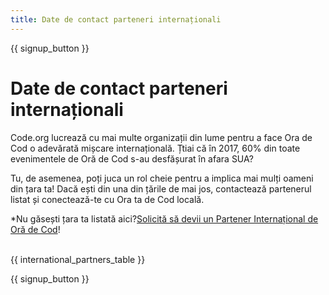 ```yaml
---
title: Date de contact parteneri internaționali
---
```


{{ signup_button }}

# Date de contact parteneri internaționali

Code.org lucrează cu mai multe organizații din lume pentru a face Ora de Cod o adevărată mișcare internațională. Țtiai că în 2017, 60% din toate evenimentele de Oră de Cod s-au desfășurat în afara SUA?

Tu, de asemenea, poți juca un rol cheie pentru a implica mai mulți oameni din țara ta! Dacă ești din una din țările de mai jos, contactează partenerul listat și conectează-te cu Ora ta de Cod locală.

*Nu găsești țara ta listată aici?[Solicită să devii un Partener Internațional de Oră de Cod](https://airtable.com/shreokz55rqubug8F)! <br /> <br /></p> 

{{ international_partners_table }}

{{ signup_button }}